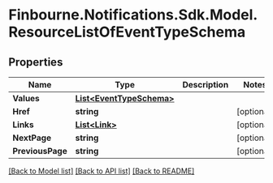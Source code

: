 # Finbourne.Notifications.Sdk.Model.ResourceListOfEventTypeSchema

## Properties

Name | Type | Description | Notes
------------ | ------------- | ------------- | -------------
**Values** | [**List&lt;EventTypeSchema&gt;**](EventTypeSchema.md) |  | 
**Href** | **string** |  | [optional] 
**Links** | [**List&lt;Link&gt;**](Link.md) |  | [optional] 
**NextPage** | **string** |  | [optional] 
**PreviousPage** | **string** |  | [optional] 

[[Back to Model list]](../README.md#documentation-for-models) [[Back to API list]](../README.md#documentation-for-api-endpoints) [[Back to README]](../README.md)

